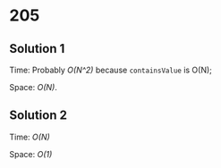 # 205

## Solution 1
Time: Probably *O(N^2)* because `containsValue` is O(N);

Space: *O(N)*.

## Solution 2
Time: *O(N)* 

Space: *O(1)*